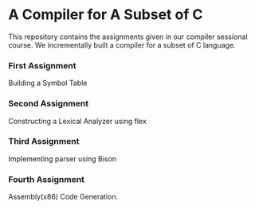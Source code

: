 # A Compiler for A Subset of C

This repository contains the assignments given in our compiler sessional course.
We incrementally built a compiler for a subset of C language. 

### First Assignment
Building a Symbol Table
### Second Assignment
Constructing a Lexical Analyzer using flex
### Third Assignment
Implementing parser using Bison
### Fourth Assignment
Assembly(x86) Code Generation.



